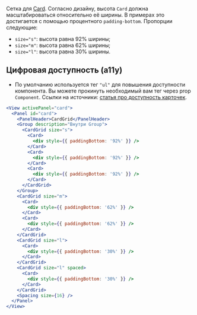 Сетка для [Card](#!/Card). Согласно дизайну, высота `Card` должна масштабироваться относительно её ширины. В
примерах это достигается с помощью процентного `padding-bottom`. Пропорции следующие:

- `size="s"`: высота равна 92% ширины;
- `size="m"`: высота равна 62% ширины;
- `size="l"`: высота равна 30% ширины.

## Цифровая доступность (a11y)

- По умолчанию используется тег `"ul"` для повышения доступности компонента. Вы можете прокинуть необходимый вам тег через prop `Component`.
  Ссылки на источники: [статья про доступность карточек](https://inclusive-components.design/cards/).

```jsx
<View activePanel="card">
  <Panel id="card">
    <PanelHeader>CardGrid</PanelHeader>
    <Group description="Внутри Group">
      <CardGrid size="s">
        <Card>
          <div style={{ paddingBottom: '92%' }} />
        </Card>
        <Card>
          <div style={{ paddingBottom: '92%' }} />
        </Card>
        <Card>
          <div style={{ paddingBottom: '92%' }} />
        </Card>
      </CardGrid>
    </Group>
    <CardGrid size="m">
      <Card>
        <div style={{ paddingBottom: '62%' }} />
      </Card>
      <Card>
        <div style={{ paddingBottom: '62%' }} />
      </Card>
    </CardGrid>
    <CardGrid size="l">
      <Card>
        <div style={{ paddingBottom: '30%' }} />
      </Card>
    </CardGrid>
    <CardGrid size="l" spaced>
      <Card>
        <div style={{ paddingBottom: '30%' }} />
      </Card>
    </CardGrid>
    <Spacing size={16} />
  </Panel>
</View>
```
